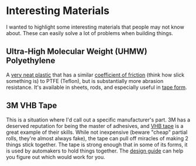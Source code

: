 # Interesting Materials

I wanted to highlight some interesting materials that people may not know about.
These can easily solve a lot of problems when building things.

## Ultra-High Molecular Weight (UHMW) Polyethylene 

A [very neat
plastic](https://en.wikipedia.org/wiki/Ultra-high-molecular-weight_polyethylene)
that has a similar [coefficient of
friction](https://en.wikipedia.org/wiki/Friction) (think how slick something is)
to PTFE (Teflon), but is substantially more abrasion resistance. It's available
in sheets, rods, and especially useful in [tape
form](https://www.mcmaster.com/products/uhmw-polyethylene-tape). 

## 3M VHB Tape

This is a situation where I'd call out a specific manufacturer's part. 3M has a
deserved reputation for being the master of adhesives, and [VHB
tape](https://www.3m.com/3M/en_US/vhb-tapes-us/) is a great example of their
skills. While not inexpensive (beware "cheap" partial rolls, they're almost
always fake), the tape can pull off miracles of making 2 things stick together.
The tape is strong enough that in some of its forms, it is used by automakers to
hold things together. The [design
guide](https://multimedia.3m.com/mws/media/1400379O/3m-vhb-tape-design-guide.pdf)
can help you figure out which would work for you.